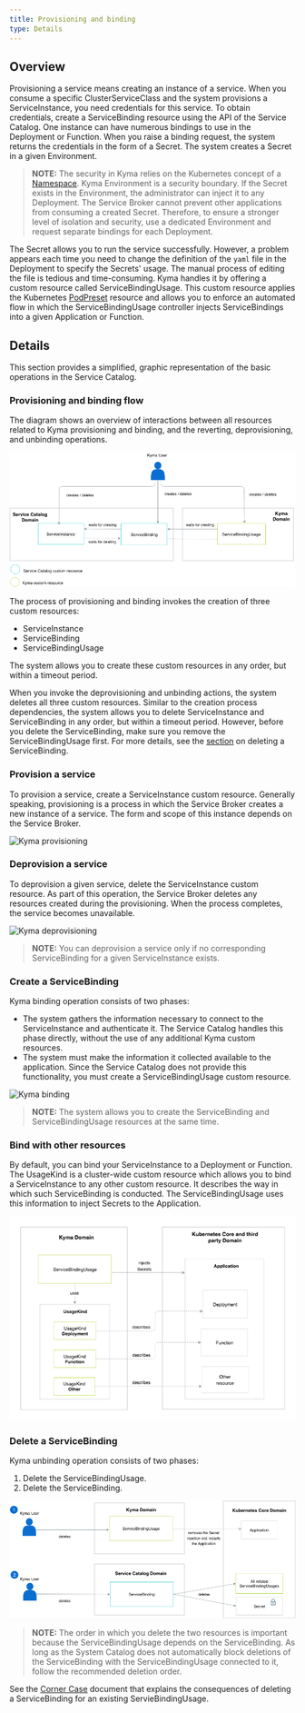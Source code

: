 ```yaml
---
title: Provisioning and binding
type: Details
---
```


## Overview

Provisioning a service means creating an instance of a service. When you consume a specific ClusterServiceClass and the system provisions a ServiceInstance, you need credentials for this service. To obtain credentials, create a ServiceBinding resource using the API of the Service Catalog. One instance can have numerous bindings to use in the Deployment or Function. When you raise a binding request, the system returns the credentials in the form of a Secret. The system creates a Secret in a given Environment.

> **NOTE:** The security in Kyma relies on the Kubernetes concept of a [Namespace](https://kubernetes.io/docs/concepts/overview/working-with-objects/namespaces/). Kyma Environment is a security boundary. If the Secret exists in the Environment, the administrator can inject it to any Deployment. The Service Broker cannot prevent other applications from consuming a created Secret. Therefore, to ensure a stronger level of isolation and security, use a dedicated Environment and request separate bindings for each Deployment.

The Secret allows you to run the service successfully. However, a problem appears each time you need to change the definition of the `yaml` file in the Deployment to specify the Secrets' usage. The manual process of editing the file is tedious and time-consuming. Kyma handles it by offering a custom resource called ServiceBindingUsage. This custom resource applies the Kubernetes [PodPreset](https://kubernetes.io/docs/concepts/workloads/pods/podpreset/) resource and allows you to enforce an automated flow in which the ServiceBindingUsage controller injects ServiceBindings into a given Application or Function.

## Details

This section provides a simplified, graphic representation of the basic operations in the Service Catalog.

### Provisioning and binding flow

The diagram shows an overview of interactions between all resources related to Kyma provisioning and binding, and the reverting, deprovisioning, and unbinding operations.

![Kyma provisioning and binding](assets/provisioning-and-binding.png)

The process of provisioning and binding invokes the creation of three custom resources:
- ServiceInstance
- ServiceBinding
- ServiceBindingUsage

The system allows you to create these custom resources in any order, but within a timeout period.

When you invoke the deprovisioning and unbinding actions, the system deletes all three custom resources. Similar to the creation process dependencies, the system allows you to delete ServiceInstance and ServiceBinding in any order, but within a timeout period. However, before you delete the ServiceBinding, make sure you remove the ServiceBindingUsage first. For more details, see the [section](#delete-a-servicebinding) on deleting a ServiceBinding.

### Provision a service

To provision a service, create a ServiceInstance custom resource. Generally speaking, provisioning is a process in which the Service Broker creates a new instance of a service. The form and scope of this instance depends on the Service Broker.

![Kyma provisioning](assets/provisioning.png)

### Deprovision a service

To deprovision a given service, delete the ServiceInstance custom resource. As part of this operation, the Service Broker deletes any resources created during the provisioning. When the process completes, the service becomes unavailable.

![Kyma deprovisioning](assets/deprovisioning.png)

> **NOTE:** You can deprovision a service only if no corresponding ServiceBinding for a given ServiceInstance exists.

### Create a ServiceBinding

Kyma binding operation consists of two phases:
- The system gathers the information necessary to connect to the ServiceInstance and authenticate it. The Service Catalog handles this phase directly, without the use of any additional Kyma custom resources.
- The system must make the information it collected available to the application. Since the Service Catalog does not provide this functionality, you must create a ServiceBindingUsage custom resource.

![Kyma binding](assets/binding.png)

> **NOTE:** The system allows you to create the ServiceBinding and ServiceBindingUsage resources at the same time.

### Bind with other resources

By default, you can bind your ServiceInstance to a Deployment or Function. The UsageKind is a cluster-wide custom resource which allows you to bind a ServiceInstance to any other custom resource. It describes the way in which such ServiceBinding is conducted. The ServiceBindingUsage uses this information to inject Secrets to the Application. 

![Kyma UsageKind](assets/usagekind.png)

### Delete a ServiceBinding

Kyma unbinding operation consists of two phases:
1. Delete the ServiceBindingUsage.
2. Delete the ServiceBinding.

![Kyma unbinding](assets/unbinding.png)

>**NOTE:** The order in which you delete the two resources is important because the ServiceBindingUsage depends on the ServiceBinding. As long as the System Catalog does not automatically block deletions of the ServiceBinding with the ServiceBindingUsage connected to it, follow the recommended deletion order.

See the [Corner Case](013-details-unbinding-corner-case.md) document that explains the consequences of deleting a ServiceBinding for an existing ServieBindingUsage.

